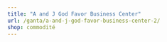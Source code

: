 ```yaml
---
title: "A and J God Favor Business Center"
url: /ganta/a-and-j-god-favor-business-center-2/
shop: commodité
---
```

